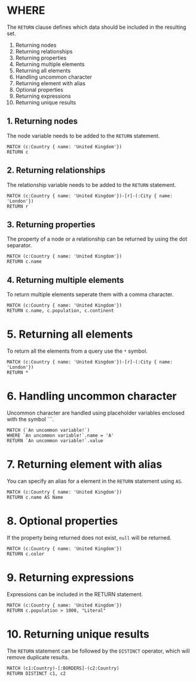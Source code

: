 # WHERE

The `RETURN` clause defines which data should be included in the resulting set. 

1. Returning nodes
2. Returning relationships
3. Returning properties
4. Returning multiple elements
5. Returning all elements
6. Handling uncommon character
7. Returning element with alias
8. Optional properties
9. Returning expressions
10. Returning unique results


## 1. Returning nodes

The node variable needs to be added to the `RETURN` statement.

```openCypher
MATCH (c:Country { name: 'United Kingdom'})
RETURN c
```

## 2. Returning relationships

The relationship variable needs to be added to the `RETURN` statement.

```openCypher
MATCH (c:Country { name: 'United Kingdom'})-[r]-(:City { name: 'London'})
RETURN r
```

## 3. Returning properties

The property of a node or a relationship can be returned by using the dot separator.

```openCypher
MATCH (c:Country { name: 'United Kingdom'})
RETURN c.name
```

## 4. Returning multiple elements

To return multiple elements seperate them with a comma character.

```openCypher
MATCH (c:Country { name: 'United Kingdom'})
RETURN c.name, c.population, c.continent
```

# 5. Returning all elements

To return all the elements from a query use the `*` symbol.

```openCypher
MATCH (c:Country { name: 'United Kingdom'})-[r]-(:City { name: 'London'})
RETURN *
```

# 6. Handling uncommon character

Uncommon character are handled using placeholder variables enclosed with the symbol `\``.

```openCypher
MATCH (`An uncommon variable!`)
WHERE `An uncommon variable!`.name = 'A'
RETURN `An uncommon variable!`.value
```

# 7. Returning element with alias

You can specify an alias for a element in the `RETURN` statement using `AS`.

```openCypher
MATCH (c:Country { name: 'United Kingdom'})
RETURN c.name AS Name
```

# 8. Optional properties

If the property being returned does not exist, `null` will be returned.

```openCypher
MATCH (c:Country { name: 'United Kingdom'})
RETURN c.color
```

# 9. Returning expressions

 Expressions can be included in the RETURN statement.

```openCypher
MATCH (c:Country { name: 'United Kingdom'})
RETURN c.population > 1000, "Literal"
```

# 10. Returning unique results

The `RETURN` statement can be followed by the `DISTINCT` operator, which will remove duplicate results.

```openCypher
MATCH (c1:Country)-[:BORDERS]-(c2:Country)
RETURN DISTINCT c1, c2
```